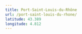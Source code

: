 ```yaml
---
title: Port-Saint-Louis-du-Rhône
url: /port-saint-louis-du-rhone/
latitude: 43.389
longitude: 4.812
---
```

